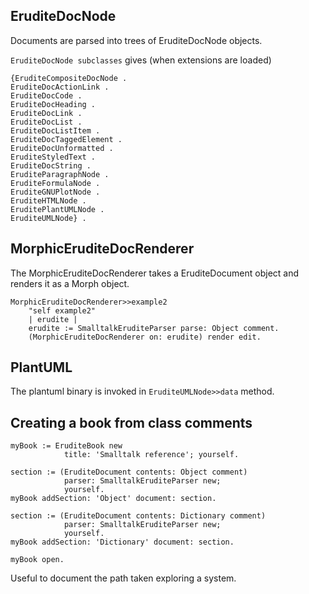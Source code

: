 ## EruditeDocNode
Documents are parsed into trees of EruditeDocNode objects.

`EruditeDocNode subclasses` gives (when extensions are loaded)
````
{EruditeCompositeDocNode .
EruditeDocActionLink .
EruditeDocCode .
EruditeDocHeading .
EruditeDocLink .
EruditeDocList .
EruditeDocListItem .
EruditeDocTaggedElement .
EruditeDocUnformatted .
EruditeStyledText .
EruditeDocString .
EruditeParagraphNode .
EruditeFormulaNode .
EruditeGNUPlotNode .
EruditeHTMLNode .
EruditePlantUMLNode .
EruditeUMLNode} .
````

## MorphicEruditeDocRenderer
The MorphicEruditeDocRenderer takes a EruditeDocument object and renders it as a Morph object.

````
MorphicEruditeDocRenderer>>example2
	"self example2"
	| erudite |
	erudite := SmalltalkEruditeParser parse: Object comment.
	(MorphicEruditeDocRenderer on: erudite) render edit.
````

## PlantUML

The plantuml binary is invoked in `EruditeUMLNode>>data` method.


## Creating a book from class comments
````
myBook := EruditeBook new
            title: 'Smalltalk reference'; yourself.

section := (EruditeDocument contents: Object comment)
            parser: SmalltalkEruditeParser new;
            yourself.
myBook addSection: 'Object' document: section.

section := (EruditeDocument contents: Dictionary comment)
            parser: SmalltalkEruditeParser new;
            yourself.
myBook addSection: 'Dictionary' document: section.

myBook open.
````
Useful to document the path taken exploring a system.


